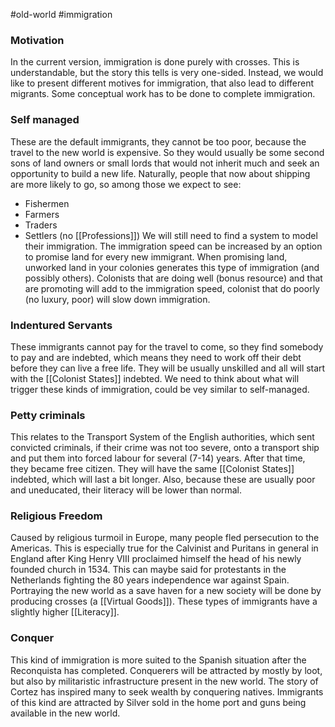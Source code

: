 #old-world #immigration

### Motivation
In the current version, immigration is done purely with crosses. This is understandable, but the story this tells is very one-sided. Instead, we would like to present different motives for immigration, that also lead to different migrants. Some conceptual work has to be done to complete immigration.
### Self managed
These are the default immigrants, they cannot be too poor, because the travel to the new world  is expensive. So they would usually be some second sons of land owners or small lords that would not inherit much and seek an opportunity to build a new life. Naturally, people that now about shipping are more likely to go, so among those we expect to see:
- Fishermen
- Farmers
- Traders
- Settlers (no [[Professions]])
We will still need to find a system to model their immigration. The immigration speed can be increased by an option to promise land for every new immigrant. When promising land, unworked land in your colonies generates this type of immigration (and possibly others). Colonists that are doing well (bonus resource) and that are promoting will add to the immigration speed, colonist that do poorly (no luxury, poor) will slow down immigration.
### Indentured Servants
These immigrants cannot pay for the travel to come, so they find somebody to pay and are indebted, which means they need to work off their debt before they can live a free life. They will be usually unskilled and all will start with the [[Colonist States]] indebted.
We need to think about what will trigger these kinds of immigration, could be vey similar to self-managed.
### Petty criminals
This relates to the Transport System of the English authorities, which sent convicted criminals, if their crime was not too severe, onto a transport ship and put them into forced labour for several (7-14) years. After that time, they became free citizen. They will have the same [[Colonist States]] indebted, which will last a bit longer. Also, because these are usually poor and uneducated, their literacy will be lower than normal.
### Religious Freedom
Caused by religious turmoil in Europe, many people fled persecution to the Americas. This is especially true for the Calvinist and Puritans in general in England after King Henry VIII proclaimed himself the head of his newly founded church in 1534. This can maybe said for protestants in the Netherlands fighting the 80 years independence war against Spain. Portraying the new world as a save haven for a new society will be done by producing crosses (a [[Virtual Goods]]). These types of immigrants have a slightly higher [[Literacy]].
### Conquer
This kind of immigration is more suited to the Spanish situation after the Reconquista has completed. Conquerers will be attracted by mostly by loot, but also by militaristic infrastructure present in the new world. The story of Cortez has inspired many to seek wealth by conquering natives. Immigrants of this kind are attracted by Silver sold in the home port and guns being available in the new world. 
